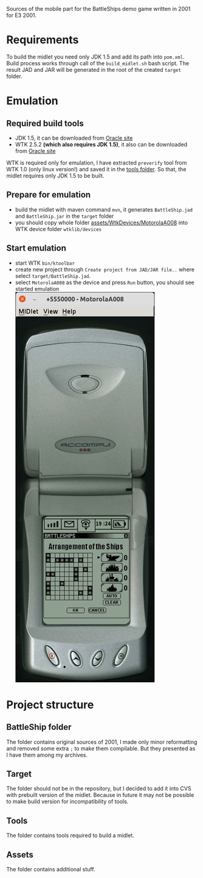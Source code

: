 Sources of the mobile part for the BattleShips demo game written in 2001 for E3 2001.

# Requirements

To build the midlet you need only JDK 1.5 and add its path into `pom.xml`. Build process works through call of
the `build_midlet.sh` bash script. The result JAD and JAR will be generated in the root of the created `target` folder.

# Emulation

## Required build tools

- JDK 1.5, it can be downloaded
  from [Oracle site](https://www.oracle.com/java/technologies/java-archive-javase5-downloads.html)
- WTK 2.5.2 __(which also requires JDK 1.5)__, it also can be downloaded
  from [Oracle site](https://www.oracle.com/java/technologies/sun-java-wireless-toolkit.html)

WTK is required only for emulation, I have extracted `preverify` tool from WTK 1.0 (only linux version!) and saved it in
the [tools folder](tools). So that, the midlet requires only JDK 1.5 to be built.

## Prepare for emulation

- build the midlet with maven command `mvn`, it generates `BattleShip.jad` and `BattleShip.jar` in the `target` folder
- you should copy whole folder [assets/WtkDevices/MotorolaA008](assets/WtkDevices/MotorolaA008) into WTK device
  folder `wtklib/devices`

## Start emulation

- start WTK `bin/ktoolbar`
- create new project through `Create project from JAD/JAR file..` where select `target/BattleShip.jad`.
- select `MotorolaA008` as the device and press `Run` button, you should see started emulation
  ![Started emulator picture](assets/emulator_screenshot.jpg)

# Project structure

## BattleShip folder

The folder contains original sources of 2001, I made only minor reformatting and removed some extra `;` to make them
compilable. But they presented as I have them among my archives.

## Target

The folder should not be in the repository, but I decided to add it into CVS with prebuilt version of the midlet.
Because in future it may not be possible to make build version for incompatibility of tools.

## Tools

The folder contains tools required to build a midlet.

## Assets

The folder contains additional stuff.


